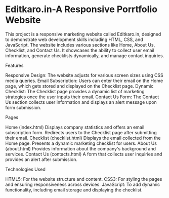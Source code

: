 # Editkaro.in-A Responsive Porrtfolio Website

This project is a responsive marketing website called Editkaro.in, designed to demonstrate web development skills including HTML, CSS, and JavaScript. The website includes various sections like Home, About Us, Checklist, and Contact Us. It showcases the ability to collect user email information, generate checklists dynamically, and manage contact inquiries.

Features

Responsive Design: The website adjusts for various screen sizes using CSS media queries.
Email Subscription: Users can enter their email on the Home page, which gets stored and displayed on the Checklist page.
Dynamic Checklist: The Checklist page provides a dynamic list of marketing strategies once the user inputs their email.
Contact Us Form: The Contact Us section collects user information and displays an alert message upon form submission.

Pages

Home (index.html)
Displays company statistics and offers an email subscription form.
Redirects users to the Checklist page after submitting their email.
Checklist (checklist.html)
Displays the email collected from the Home page.
Presents a dynamic marketing checklist for users.
About Us (about.html)
Provides information about the company's background and services.
Contact Us (contacts.html)
A form that collects user inquiries and provides an alert after submission.

Technologies Used

HTML5: For the website structure and content.
CSS3: For styling the pages and ensuring responsiveness across devices.
JavaScript: To add dynamic functionality, including email storage and displaying the checklist.
